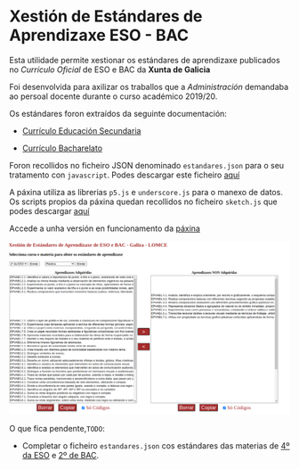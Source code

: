 # Xestión de Estándares de Aprendizaxe ESO - BAC

Esta utilidade permite xestionar os estándares de aprendizaxe publicados no _Currículo Oficial_ de ESO e BAC da __Xunta de Galicia__

Foi desenvolvida para axilizar os traballos que a _Administración_ demandaba ao persoal docente durante o curso académico 2019/20.

Os estándares foron extraídos da seguinte documentación:

- [Currículo Educación Secundaria](https://www.edu.xunta.gal/portal/guiadalomce/secundaria)

- [Currículo Bacharelato](https://www.edu.xunta.gal/portal/guiadalomce/bacharelato)

Foron recollidos no ficheiro JSON denominado `estandares.json` para o seu tratamento con `javascript`. Podes descargar este ficheiro [aquí](https://github.com/mvilarinho/estandares/blob/master/estandares.json)

A páxina utiliza as librerias `p5.js` e `underscore.js` para o manexo de datos. Os scripts propios da páxina quedan recollidos no ficheiro `sketch.js` que podes descargar [aquí](https://github.com/mvilarinho/estandares/blob/master/estandares.json)

Accede a unha versión en funcionamento da [páxina](https://mvilarinho.github.io/estandares)

![Pantallazo](pantallazo.png)

O que fica pendente,`TODO`:

- Completar o ficheiro `estandares.json` cos estándares das materias de [4º da ESO](https://www.edu.xunta.gal/portal/guiadalomce/secundaria) e [2º de BAC](https://www.edu.xunta.gal/portal/guiadalomce/bacharelato).
